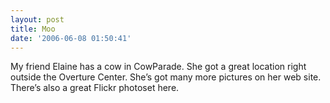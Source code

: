 ```yaml
---
layout: post
title: Moo
date: '2006-06-08 01:50:41'
---
```


My friend Elaine has a cow in CowParade. She got a great location right outside the Overture Center. She’s got many more pictures on her web site. There’s also a great Flickr photoset here.

<!--kg-card-end: markdown-->